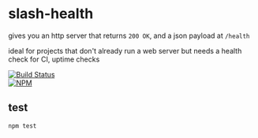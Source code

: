 # slash-health

gives you an http server that returns `200 OK`, and a json payload at `/health`

ideal for projects that don't already run a web server but needs a health check for CI, uptime checks

[![Build Status](https://travis-ci.org/tphummel/slash-health.png)](https://travis-ci.org/tphummel/slash-health)  
[![NPM](https://nodei.co/npm/slash-health.png?downloads=true)](https://nodei.co/npm/slash-health/)

## test

    npm test